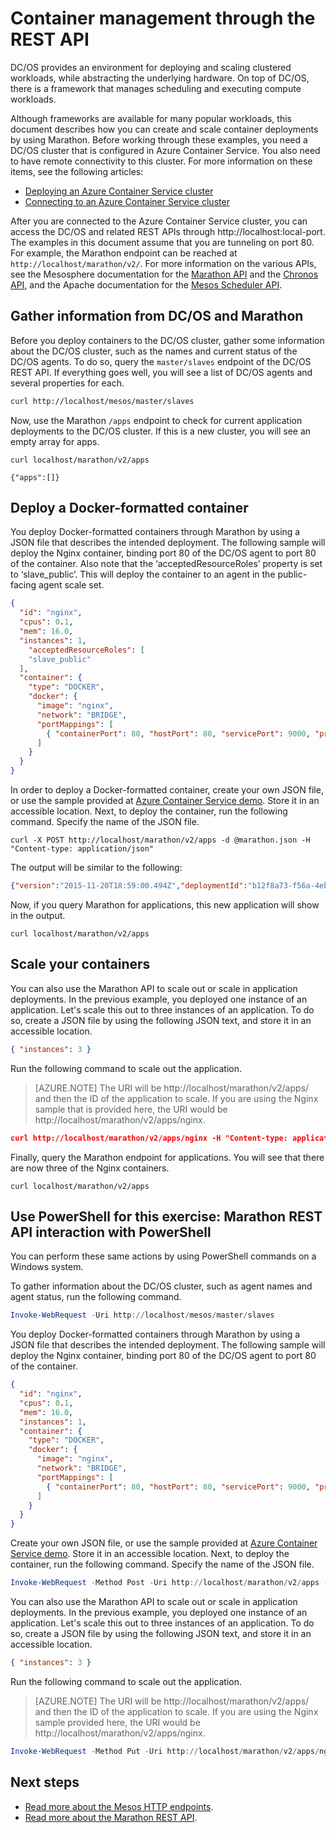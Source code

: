 <properties
   pageTitle="Azure Container Service container management through the REST API | Microsoft Azure"
   description="Deploy containers to an Azure Container Service Mesos cluster by using the Marathon REST API."
   services="container-service"
   documentationCenter=""
   authors="neilpeterson"
   manager="timlt"
   editor=""
   tags="acs, azure-container-service"
   keywords="Docker, Containers, Micro-services, Mesos, Azure"/>

<tags
   ms.service="container-service"
   ms.devlang="na"
   ms.topic="get-started-article"
   ms.tgt_pltfrm="na"
   ms.workload="na"
   ms.date="09/13/2016"
   ms.author="timlt"/>

# <a name="container-management-through-the-rest-api"></a>Container management through the REST API

DC/OS provides an environment for deploying and scaling clustered workloads, while abstracting the underlying hardware. On top of DC/OS, there is a framework that manages scheduling and executing compute workloads.

Although frameworks are available for many popular workloads, this document describes how you can create and scale container deployments by using Marathon. Before working through these examples, you need a DC/OS cluster that is configured in Azure Container Service. You also need to have remote connectivity to this cluster. For more information on these items, see the following articles:

- [Deploying an Azure Container Service cluster](container-service-deployment.md)
- [Connecting to an Azure Container Service cluster](container-service-connect.md)

After you are connected to the Azure Container Service cluster, you can access the DC/OS and related REST APIs through http://localhost:local-port. The examples in this document assume that you are tunneling on port 80. For example, the Marathon endpoint can be reached at `http://localhost/marathon/v2/`. For more information on the various APIs, see the Mesosphere documentation for the [Marathon API](https://mesosphere.github.io/marathon/docs/rest-api.html) and the [Chronos API](https://mesos.github.io/chronos/docs/api.html), and the Apache documentation for the [Mesos Scheduler API](http://mesos.apache.org/documentation/latest/scheduler-http-api/).

## <a name="gather-information-from-dcos-and-marathon"></a>Gather information from DC/OS and Marathon

Before you deploy containers to the DC/OS cluster, gather some information about the DC/OS cluster, such as the names and current status of the DC/OS agents. To do so, query the `master/slaves` endpoint of the DC/OS REST API. If everything goes well, you will see a list of DC/OS agents and several properties for each.

```bash
curl http://localhost/mesos/master/slaves
```

Now, use the Marathon `/apps` endpoint to check for current application deployments to the DC/OS cluster. If this is a new cluster, you will see an empty array for apps.

```
curl localhost/marathon/v2/apps

{"apps":[]}
```

## <a name="deploy-a-docker-formatted-container"></a>Deploy a Docker-formatted container

You deploy Docker-formatted containers through Marathon by using a JSON file that describes the intended deployment. The following sample will deploy the Nginx container, binding port 80 of the DC/OS agent to port 80 of the container. Also note that the ‘acceptedResourceRoles’ property is set to ‘slave_public’. This will deploy the container to an agent in the public-facing agent scale set.

```json
{
  "id": "nginx",
  "cpus": 0.1,
  "mem": 16.0,
  "instances": 1,
    "acceptedResourceRoles": [
    "slave_public"
  ],
  "container": {
    "type": "DOCKER",
    "docker": {
      "image": "nginx",
      "network": "BRIDGE",
      "portMappings": [
        { "containerPort": 80, "hostPort": 80, "servicePort": 9000, "protocol": "tcp" }
      ]
    }
  }
}
```

In order to deploy a Docker-formatted container, create your own JSON file, or use the sample provided at [Azure Container Service demo](https://raw.githubusercontent.com/rgardler/AzureDevTestDeploy/master/marathon/marathon.json). Store it in an accessible location. Next, to deploy the container, run the following command. Specify the name of the JSON file.

```
curl -X POST http://localhost/marathon/v2/apps -d @marathon.json -H "Content-type: application/json"
```

The output will be similar to the following:

```json
{"version":"2015-11-20T18:59:00.494Z","deploymentId":"b12f8a73-f56a-4eb1-9375-4ac026d6cdec"}
```

Now, if you query Marathon for applications, this new application will show in the output.

```
curl localhost/marathon/v2/apps
```

## <a name="scale-your-containers"></a>Scale your containers

You can also use the Marathon API to scale out or scale in application deployments. In the previous example, you deployed one instance of an application. Let's scale this out to three instances of an application. To do so, create a JSON file by using the following JSON text, and store it in an accessible location.

```json
{ "instances": 3 }
```

Run the following command to scale out the application.

>[AZURE.NOTE] The URI will be http://localhost/marathon/v2/apps/ and then the ID of the application to scale. If you are using the Nginx sample that is provided here, the URI would be http://localhost/marathon/v2/apps/nginx.

```json
curl http://localhost/marathon/v2/apps/nginx -H "Content-type: application/json" -X PUT -d @scale.json
```

Finally, query the Marathon endpoint for applications. You will see that there are now three of the Nginx containers.

```
curl localhost/marathon/v2/apps
```

## <a name="use-powershell-for-this-exercise-marathon-rest-api-interaction-with-powershell"></a>Use PowerShell for this exercise: Marathon REST API interaction with PowerShell

You can perform these same actions by using PowerShell commands on a Windows system.

To gather information about the DC/OS cluster, such as agent names and agent status, run the following command.

```powershell
Invoke-WebRequest -Uri http://localhost/mesos/master/slaves
```

You deploy Docker-formatted containers through Marathon by using a JSON file that describes the intended deployment. The following sample will deploy the Nginx container, binding port 80 of the DC/OS agent to port 80 of the container.

```json
{
  "id": "nginx",
  "cpus": 0.1,
  "mem": 16.0,
  "instances": 1,
  "container": {
    "type": "DOCKER",
    "docker": {
      "image": "nginx",
      "network": "BRIDGE",
      "portMappings": [
        { "containerPort": 80, "hostPort": 80, "servicePort": 9000, "protocol": "tcp" }
      ]
    }
  }
}
```

Create your own JSON file, or use the sample provided at [Azure Container Service demo](https://raw.githubusercontent.com/rgardler/AzureDevTestDeploy/master/marathon/marathon.json). Store it in an accessible location. Next, to deploy the container, run the following command. Specify the name of the JSON file.

```powershell
Invoke-WebRequest -Method Post -Uri http://localhost/marathon/v2/apps -ContentType application/json -InFile 'c:\marathon.json'
```

You can also use the Marathon API to scale out or scale in application deployments. In the previous example, you deployed one instance of an application. Let's scale this out to three instances of an application. To do so, create a JSON file by using the following JSON text, and store it in an accessible location.

```json
{ "instances": 3 }
```

Run the following command to scale out the application.

> [AZURE.NOTE] The URI will be http://localhost/marathon/v2/apps/ and then the ID of the application to scale. If you are using the Nginx sample provided here, the URI would be http://localhost/marathon/v2/apps/nginx.

```powershell
Invoke-WebRequest -Method Put -Uri http://localhost/marathon/v2/apps/nginx -ContentType application/json -InFile 'c:\scale.json'
```

## <a name="next-steps"></a>Next steps

- [Read more about the Mesos HTTP endpoints]( http://mesos.apache.org/documentation/latest/endpoints/).
- [Read more about the Marathon REST API]( https://mesosphere.github.io/marathon/docs/rest-api.html).
